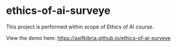 # ethics-of-ai-surveye
This project is performed within scope of Ethics of AI course.

View the demo here: 
https://asifkibria.github.io/ethics-of-ai-surveye
